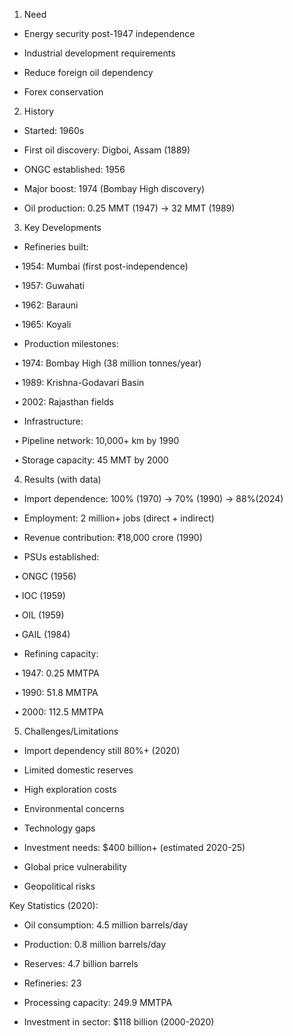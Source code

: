 

1. Need

- Energy security post-1947 independence

- Industrial development requirements

- Reduce foreign oil dependency

- Forex conservation

2. History

- Started: 1960s

- First oil discovery: Digboi, Assam (1889)

- ONGC established: 1956

- Major boost: 1974 (Bombay High discovery)

- Oil production: 0.25 MMT (1947) → 32 MMT (1989)

3. Key Developments

- Refineries built:

  • 1954: Mumbai (first post-independence)

  • 1957: Guwahati

  • 1962: Barauni

  • 1965: Koyali

- Production milestones:

  • 1974: Bombay High (38 million tonnes/year)

  • 1989: Krishna-Godavari Basin

  • 2002: Rajasthan fields

- Infrastructure:

  • Pipeline network: 10,000+ km by 1990

  • Storage capacity: 45 MMT by 2000

4. Results (with data)

- Import dependence: 100% (1970) → 70% (1990) -> 88%(2024)

- Employment: 2 million+ jobs (direct + indirect)

- Revenue contribution: ₹18,000 crore (1990)

- PSUs established:

  • ONGC (1956)

  • IOC (1959)

  • OIL (1959)

  • GAIL (1984)

- Refining capacity:

  • 1947: 0.25 MMTPA

  • 1990: 51.8 MMTPA

  • 2000: 112.5 MMTPA

5. Challenges/Limitations

- Import dependency still 80%+ (2020)

- Limited domestic reserves

- High exploration costs

- Environmental concerns

- Technology gaps

- Investment needs: $400 billion+ (estimated 2020-25)

- Global price vulnerability

- Geopolitical risks

Key Statistics (2020):

- Oil consumption: 4.5 million barrels/day

- Production: 0.8 million barrels/day

- Reserves: 4.7 billion barrels

- Refineries: 23

- Processing capacity: 249.9 MMTPA

- Investment in sector: $118 billion (2000-2020)
